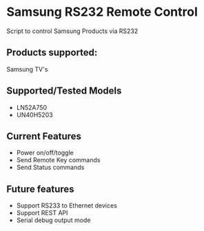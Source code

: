 # Samsung RS232 Remote Control
Script to control Samsung Products via RS232

## Products supported:
Samsung TV's

## Supported/Tested Models
- LN52A750
- UN40H5203

## Current Features
- Power on/off/toggle
- Send Remote Key commands
- Send Status commands

## Future features
- Support RS233 to Ethernet devices
- Support REST API
- Serial debug output mode
